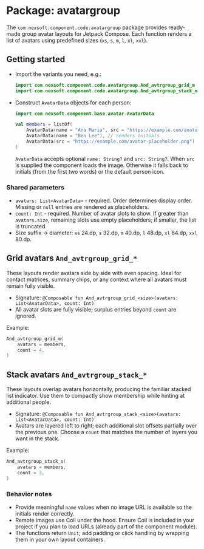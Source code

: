 # Package: avatargroup

The `com.nexsoft.component.code.avatargroup` package provides ready-made group avatar layouts for Jetpack Compose. Each function renders a list of avatars using predefined sizes (`xs`, `s`, `m`, `l`, `xl`, `xxl`).

## Getting started
- Import the variants you need, e.g.:
  ```kotlin
  import com.nexsoft.component.code.avatargroup.And_avtrgroup_grid_m
  import com.nexsoft.component.code.avatargroup.And_avtrgroup_stack_m
  ```
- Construct `AvatarData` objects for each person:
  ```kotlin
  import com.nexsoft.component.base.avatar.AvatarData

  val members = listOf(
      AvatarData(name = "Ana Maria", src = "https://example.com/avatar-ana.jpg"),
      AvatarData(name = "Ben Lee"), // renders initials
      AvatarData(src = "https://example.com/avatar-placeholder.png")
  )
  ```
  `AvatarData` accepts optional `name: String?` and `src: String?`. When `src` is supplied the component loads the image. Otherwise it falls back to initials (from the first two words) or the default person icon.

### Shared parameters
- `avatars: List<AvatarData>` - required. Order determines display order. Missing or `null` entries are rendered as placeholders.
- `count: Int` - required. Number of avatar slots to show. If greater than `avatars.size`, remaining slots use empty placeholders; if smaller, the list is truncated.
- Size suffix -> diameter: `xs` 24.dp, `s` 32.dp, `m` 40.dp, `l` 48.dp, `xl` 64.dp, `xxl` 80.dp.

## Grid avatars `And_avtrgroup_grid_*`
These layouts render avatars side by side with even spacing. Ideal for contact matrices, summary chips, or any context where all avatars must remain fully visible.

- Signature: `@Composable fun And_avtrgroup_grid_<size>(avatars: List<AvatarData>, count: Int)`
- All avatar slots are fully visible; surplus entries beyond `count` are ignored.

Example:
```kotlin
And_avtrgroup_grid_m(
    avatars = members,
    count = 4,
)
```

## Stack avatars `And_avtrgroup_stack_*`
These layouts overlap avatars horizontally, producing the familiar stacked list indicator. Use them to compactly show membership while hinting at additional people.

- Signature: `@Composable fun And_avtrgroup_stack_<size>(avatars: List<AvatarData>, count: Int)`
- Avatars are layered left to right; each additional slot offsets partially over the previous one. Choose a `count` that matches the number of layers you want in the stack.

Example:
```kotlin
And_avtrgroup_stack_s(
    avatars = members,
    count = 3,
)
```

### Behavior notes
- Provide meaningful `name` values when no image URL is available so the initials render correctly.
- Remote images use Coil under the hood. Ensure Coil is included in your project if you plan to load URLs (already part of the component module).
- The functions return `Unit`; add padding or click handling by wrapping them in your own layout containers.
